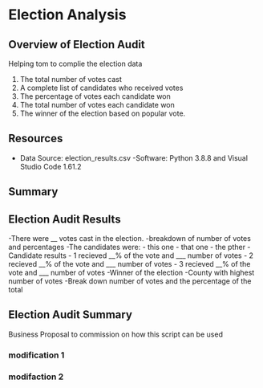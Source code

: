 # Election Analysis

## Overview of Election Audit
Helping tom to complie the election data
1. The total number of votes cast
2. A complete list of candidates who received votes
3. The percentage of votes each candidate won
4. The total number of votes each candidate won
5. The winner of the election based on popular vote. 

## Resources
- Data Source: election_results.csv
-Software: Python 3.8.8 and Visual Studio Code 1.61.2

## Summary


## Election Audit Results
-There were __ votes cast in the election.
-breakdown of number of votes and percentages
-The candidates were:
    - this one
    - that one
    - the pther
-Candidate results
    - 1 recieved __% of the vote and ___ number of votes
    - 2 recieved __% of the vote and ___ number of votes
    - 3 recieved __% of the vote and ___ number of votes
-Winner of the election
-County with highest number of votes
-Break down number of votes and the percentage of the total

## Election Audit Summary
Business Proposal to commission on how this script can be used

### modification 1

### modifaction 2
